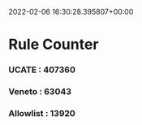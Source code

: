 2022-02-06 16:30:28.395807+00:00
# Rule Counter 
 ### UCATE : 407360

 ### Veneto : 63043

 ### Allowlist : 13920